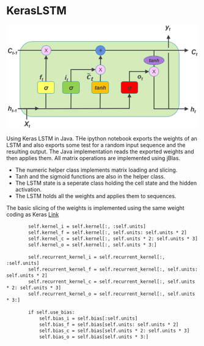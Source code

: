 # KerasLSTM
![lstm](images/lstm.png)

Using Keras LSTM in Java. THe ipython notebook exports the weights of an LSTM
and also exports some test for a random input sequence and the resulting output.
The Java implementation reads the exported weights and then applies them. All
matrix operations are implemented using jBlas.

+ The numeric helper class implements matrix loading and slicing.
+ Tanh and the sigmoid functions are also in the helper class.
+ The LSTM state is a seperate class holding the cell state and the hidden activation.
+ The LSTM holds all the weights and applies them to sequences.

The basic slicing of the weights is implemented using the same weight
coding as Keras [Link](https://github.com/keras-team/keras/blob/2.1.4/keras/layers/recurrent.py#L1776)

```
        self.kernel_i = self.kernel[:, :self.units]
        self.kernel_f = self.kernel[:, self.units: self.units * 2]
        self.kernel_c = self.kernel[:, self.units * 2: self.units * 3]
        self.kernel_o = self.kernel[:, self.units * 3:]

        self.recurrent_kernel_i = self.recurrent_kernel[:, :self.units]
        self.recurrent_kernel_f = self.recurrent_kernel[:, self.units: self.units * 2]
        self.recurrent_kernel_c = self.recurrent_kernel[:, self.units * 2: self.units * 3]
        self.recurrent_kernel_o = self.recurrent_kernel[:, self.units * 3:]

        if self.use_bias:
            self.bias_i = self.bias[:self.units]
            self.bias_f = self.bias[self.units: self.units * 2]
            self.bias_c = self.bias[self.units * 2: self.units * 3]
            self.bias_o = self.bias[self.units * 3:]
```
